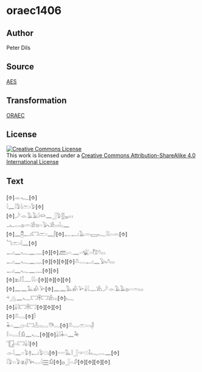 # oraec1406

## Author

Peter Dils

## Source

[AES](https://github.com/simondschweitzer/aes)

## Transformation

[ORAEC](https://oraec.github.io/)

## License

<a rel="license" href="http://creativecommons.org/licenses/by-sa/4.0/"><img alt="Creative Commons License" style="border-width:0" src="https://i.creativecommons.org/l/by-sa/4.0/88x31.png" /></a><br />This work is licensed under a <a rel="license" href="http://creativecommons.org/licenses/by-sa/4.0/">Creative Commons Attribution-ShareAlike 4.0 International License</a>

## Text

[⯑]𓁹𓆑[⯑]<br>
𓇋𓈖𓇋𓅱𓌃𓂧𓅱[⯑]<br>
[⯑]𓌳𓁹𓄿𓄿𓇋𓆛𓈖𓃀𓅱𓊅𓈇𓏥<br>
𓂜𓂋𓐍𓏛𓀀𓊖𓏏𓅂𓀀𓏥𓇋𓊪𓈖<br>
[⯑]𓈖𓉥𓂝𓉐𓂧𓈖𓋴[⯑]𓉻𓂝𓄿𓏛𓈙𓆑𓇋𓇋𓏏𓏛[⯑]<br>
𓆓𓂧𓇋𓈖[⯑]<br>
𓂝𓈖𓆑𓈖𓊃[⯑][⯑]𓊏𓊪𓏏𓈒𓈖𓏏𓆤𓏏𓀗𓏊𓏥<br>
𓂝𓈖𓆑𓈖𓊃[⯑][⯑][⯑][⯑]𓌨𓂋𓂝𓈖𓅂𓏊𓏥<br>
𓂝𓈖𓆑𓈖𓊃[⯑][⯑]<br>
[⯑]𓁷𓏤𓎛𓎿𓊃𓇋𓇋𓏏[⯑][⯑][⯑][⯑]<br>
[⯑]𓈖𓈖𓅓𓀉𓅪[⯑]𓈖𓈖𓅓𓀉𓅪𓏇𓇋𓊃𓀀𓏤𓌳𓁹𓄿𓄿𓐍𓏏𓏛𓏥<br>
𓍬𓂻𓈖𓆑𓉐𓋹𓉐𓀀𓏥[⯑]𓆑<br>
[⯑]𓏇𓇋𓉐𓋹𓉐[⯑][⯑][⯑]<br>
[⯑]𓌨𓂋[⯑]𓋴<br>
𓇓𓏏𓈖𓊒𓏏𓉐𓁐𓏥𓂋𓇥𓂋[⯑]𓌨𓂋𓂧𓏏𓏤𓋴<br>
𓎛𓏏𓂋𓆴𓀁𓈖𓆑[⯑][⯑]𓏇𓇋𓇓𓏏𓈖𓅆<br>
𓊹𓉗𓏏𓉐𓏇𓇋[⯑]<br>
𓁹𓇋𓈖𓏏𓅱𓊢𓂝𓅱𓇳𓏤[⯑]𓎆𓎆𓎆𓎆𓅓𓎛𓃀𓎱𓇳𓄤𓆑𓂋𓈖[⯑]<br>
𓇋𓅱𓏏𓅱𓁷𓏤𓋴𓅨𓂋𓇋𓈗𓀁[⯑]𓐍𓃀𓏏𓀔[⯑][⯑][⯑][⯑]<br>

